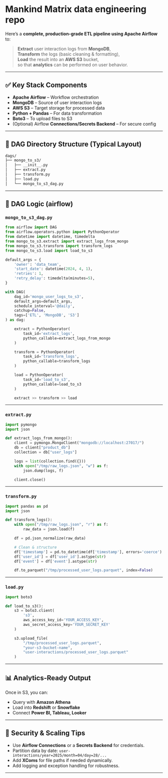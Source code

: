 ﻿# Mankind Matrix data engineering repo
Here’s a **complete, production-grade ETL pipeline using Apache Airflow** to:

> **Extract** user interaction logs from **MongoDB**,  
> **Transform** the logs (basic cleaning & formatting),  
> **Load** the result into an **AWS S3** bucket,  
> so that **analytics** can be performed on user behavior.

---

## ✅ Key Stack Components

- **Apache Airflow** – Workflow orchestration  
- **MongoDB** – Source of user interaction logs  
- **AWS S3** – Target storage for processed data  
- **Python + Pandas** – For data transformation  
- **Boto3** – To upload files to S3  
- (Optional) Airflow **Connections/Secrets Backend** – For secure config

---

## 📁 DAG Directory Structure (Typical Layout)
```bash
dags/
├── mongo_to_s3/
│   ├── __init__.py
│   ├── extract.py
│   ├── transform.py
│   ├── load.py
│   └── mongo_to_s3_dag.py
```

---

## 🧠 DAG Logic (airflow)

### `mongo_to_s3_dag.py`
```python
from airflow import DAG
from airflow.operators.python import PythonOperator
from datetime import datetime, timedelta
from mongo_to_s3.extract import extract_logs_from_mongo
from mongo_to_s3.transform import transform_logs
from mongo_to_s3.load import load_to_s3

default_args = {
    'owner': 'data_team',
    'start_date': datetime(2024, 4, 1),
    'retries': 1,
    'retry_delay': timedelta(minutes=5),
}

with DAG(
    dag_id='mongo_user_logs_to_s3',
    default_args=default_args,
    schedule_interval='@daily',
    catchup=False,
    tags=['ETL', 'MongoDB', 'S3']
) as dag:

    extract = PythonOperator(
        task_id='extract_logs',
        python_callable=extract_logs_from_mongo
    )

    transform = PythonOperator(
        task_id='transform_logs',
        python_callable=transform_logs
    )

    load = PythonOperator(
        task_id='load_to_s3',
        python_callable=load_to_s3
    )

    extract >> transform >> load
```

---

### `extract.py`
```python
import pymongo
import json

def extract_logs_from_mongo():
    client = pymongo.MongoClient("mongodb://localhost:27017/")
    db = client["product_db"]
    collection = db["user_logs"]

    logs = list(collection.find({}))
    with open("/tmp/raw_logs.json", "w") as f:
        json.dump(logs, f)

    client.close()
```

---

### `transform.py`
```python
import pandas as pd
import json

def transform_logs():
    with open("/tmp/raw_logs.json", "r") as f:
        raw_data = json.load(f)

    df = pd.json_normalize(raw_data)

    # Clean & structure
    df['timestamp'] = pd.to_datetime(df['timestamp'], errors='coerce')
    df['user_id'] = df['user_id'].astype(str)
    df['event'] = df['event'].astype(str)

    df.to_parquet("/tmp/processed_user_logs.parquet", index=False)
```

---

### `load.py`
```python
import boto3

def load_to_s3():
    s3 = boto3.client(
        's3',
        aws_access_key_id='YOUR_ACCESS_KEY',
        aws_secret_access_key='YOUR_SECRET_KEY'
    )

    s3.upload_file(
        "/tmp/processed_user_logs.parquet",
        "your-s3-bucket-name",
        "user-interactions/processed_user_logs.parquet"
    )
```

---

## 📊 Analytics-Ready Output

Once in S3, you can:
- Query with **Amazon Athena**
- Load into **Redshift** or **Snowflake**
- Connect **Power BI, Tableau, Looker**

---

## 🔐 Security & Scaling Tips

- Use **Airflow Connections** or a **Secrets Backend** for credentials.
- Partition data by date: `user-interactions/year=2025/month=04/day=28/...`
- Add **XComs** for file paths if needed dynamically.
- Add logging and exception handling for robustness.

---
